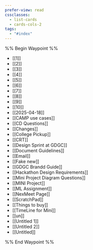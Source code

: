 ```yaml
---
prefer-view: read
cssclasses:
  - list-cards
  - cards-cols-2
tags:
  - "#index"
---
```

%% Begin Waypoint %%
- [[1]]
- [[2]]
- [[3]]
- [[4]]
- [[5]]
- [[6]]
- [[7]]
- [[8]]
- [[9]]
- [[10]]
- [[2025-04-18]]
- [[CAMP use cases]]
- [[CD Questions]]
- [[Changes]]
- [[College Pickup]]
- [[CRT]]
- [[Design Sprint at GDGC]]
- [[Document Guidelines]]
- [[Email]]
- [[Fake new]]
- [[GDGC Brandd Guide]]
- [[Hackathon Design Requirements]]
- [[Mini Project Diagram Questions]]
- [[MINI Project]]
- [[ML Assignment]]
- [[NexMeet Page]]
- [[ScratchPad]]
- [[Things to buy]]
- [[TimeLine for Mini]]
- [[un]]
- [[Untitled 1]]
- [[Untitled 2]]
- [[Untitled]]

%% End Waypoint %%
